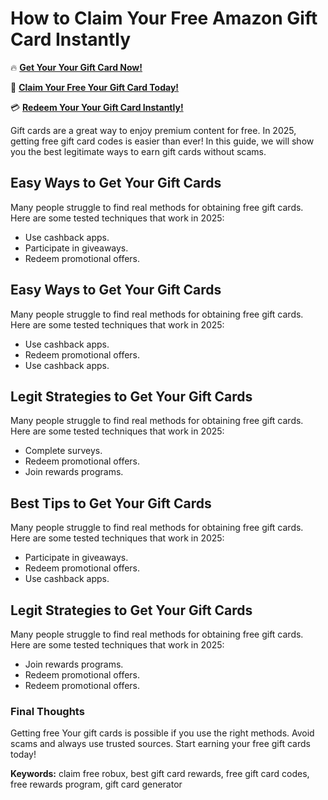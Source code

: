 # How to Claim Your Free Amazon Gift Card Instantly

🔥 **[Get Your Your Gift Card Now!](https://www.apkhub.site/)**  

🎁 **[Claim Your Free Your Gift Card Today!](https://www.apkhub.site/)**  

💳 **[Redeem Your Your Gift Card Instantly!](https://www.apkhub.site/)**  

Gift cards are a great way to enjoy premium content for free. In 2025, getting free gift card codes is easier than ever! In this guide, we will show you the best legitimate ways to earn gift cards without scams.

## Easy Ways to Get Your Gift Cards

Many people struggle to find real methods for obtaining free gift cards. Here are some tested techniques that work in 2025:

- Use cashback apps.
- Participate in giveaways.
- Redeem promotional offers.

## Easy Ways to Get Your Gift Cards

Many people struggle to find real methods for obtaining free gift cards. Here are some tested techniques that work in 2025:

- Use cashback apps.
- Redeem promotional offers.
- Use cashback apps.

## Legit Strategies to Get Your Gift Cards

Many people struggle to find real methods for obtaining free gift cards. Here are some tested techniques that work in 2025:

- Complete surveys.
- Redeem promotional offers.
- Join rewards programs.

## Best Tips to Get Your Gift Cards

Many people struggle to find real methods for obtaining free gift cards. Here are some tested techniques that work in 2025:

- Participate in giveaways.
- Redeem promotional offers.
- Use cashback apps.

## Legit Strategies to Get Your Gift Cards

Many people struggle to find real methods for obtaining free gift cards. Here are some tested techniques that work in 2025:

- Join rewards programs.
- Redeem promotional offers.
- Redeem promotional offers.

### Final Thoughts

Getting free Your gift cards is possible if you use the right methods. Avoid scams and always use trusted sources. Start earning your free gift cards today!

**Keywords:** claim free robux, best gift card rewards, free gift card codes, free rewards program, gift card generator
